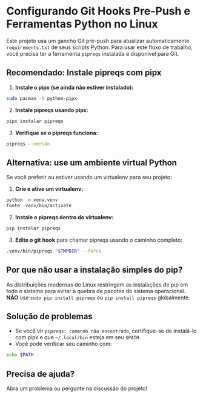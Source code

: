 # Configurando Git Hooks Pre-Push e Ferramentas Python no Linux

Este projeto usa um gancho Git pré-push para atualizar automaticamente `requirements.txt` de seus scripts Python.
Para usar este fluxo de trabalho, você precisa ter a ferramenta `pipreqs` instalada e disponível para Git.

## Recomendado: Instale pipreqs com pipx

1. **Instale o pipx (se ainda não estiver instalado):**
```bash
sudo pacman -S python-pipx
```

2. **Instale pipreqs usando pipx:**
```bash
pipx instalar pipreqs
```

3. **Verifique se o pipreqs funciona:**
```bash
pipreqs --versão
```

## Alternativa: use um ambiente virtual Python

Se você preferir ou estiver usando um virtualenv para seu projeto:

1. **Crie e ative um virtualenv:**
```bash
python -m venv.venv
fonte .venv/bin/activate
```

2. **Instale o pipreqs dentro do virtualenv:**
```bash
pip instalar pipreqs
```

3. **Edite o git hook** para chamar pipreqs usando o caminho completo:
```bash
.venv/bin/pipreqs "$TMPDIR" --force
```

## Por que não usar a instalação simples do pip?

As distribuições modernas do Linux restringem as instalações de pip em todo o sistema para evitar a quebra de pacotes do sistema operacional.
**NÃO** use `sudo pip install pipreqs` ou `pip install pipreqs` globalmente.

## Solução de problemas

- Se você vir `pipreqs: comando não encontrado`, certifique-se de instalá-lo com pipx e que `~/.local/bin` esteja em seu `$PATH`.
- Você pode verificar seu caminho com:
```bash
echo $PATH
```

## Precisa de ajuda?

Abra um problema ou pergunte na discussão do projeto!
